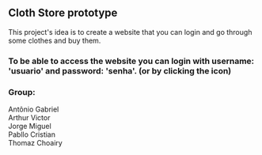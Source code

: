 ## Cloth Store prototype
This project's idea is to create a website that you can login and go through some clothes and buy them.

### To be able to access the website you can login with username: 'usuario' and password: 'senha'. (or by clicking the icon)

### Group:
Antônio Gabriel<br />
Arthur Victor<br />
Jorge Miguel<br />
Pabllo Cristian<br />
Thomaz Choairy
